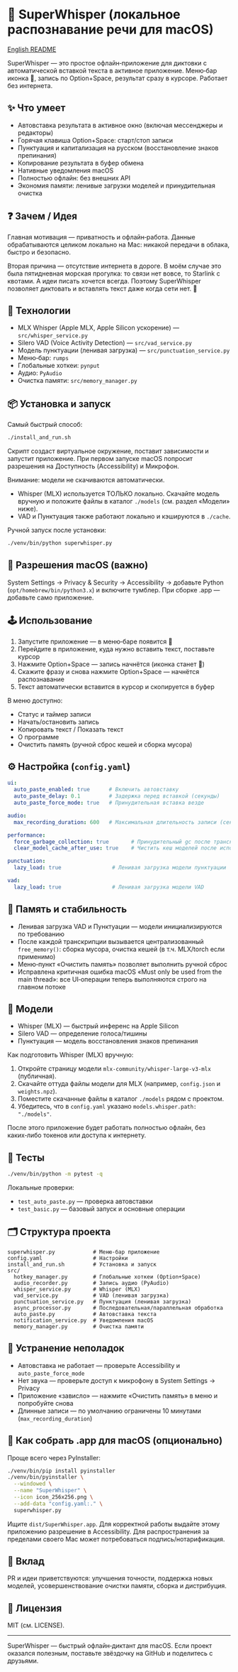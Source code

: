 # 🎤 SuperWhisper (локальное распознавание речи для macOS)

[English README](README_EN.md)

SuperWhisper — это простое офлайн‑приложение для диктовки с автоматической
вставкой текста в активное приложение. Меню‑бар иконка 🎤, запись по
Option+Space, результат сразу в курсоре. Работает без интернета.

## ✨ Что умеет

- Автовставка результата в активное окно (включая мессенджеры и редакторы)
- Горячая клавиша Option+Space: старт/стоп записи
- Пунктуация и капитализация на русском (восстановление знаков препинания)
- Копирование результата в буфер обмена
- Нативные уведомления macOS
- Полностью офлайн: без внешних API
- Экономия памяти: ленивые загрузки моделей и принудительная очистка

## ❓ Зачем / Идея

Главная мотивация — приватность и офлайн‑работа. Данные обрабатываются
целиком локально на Mac: никакой передачи в облака, быстро и безопасно.

Вторая причина — отсутствие интернета в дороге. В моём случае это была
пятидневная морская прогулка: то связи нет вовсе, то Starlink с квотами.
А идеи писать хочется всегда. Поэтому SuperWhisper позволяет диктовать и
вставлять текст даже когда сети нет. 🙂

## 🧱 Технологии

- MLX Whisper (Apple MLX, Apple Silicon ускорение) — `src/whisper_service.py`
- Silero VAD (Voice Activity Detection) — `src/vad_service.py`
- Модель пунктуации (ленивая загрузка) — `src/punctuation_service.py`
- Меню‑бар: `rumps`
- Глобальные хоткеи: `pynput`
- Аудио: `PyAudio`
- Очистка памяти: `src/memory_manager.py`

## 📦 Установка и запуск

Самый быстрый способ:

```bash
./install_and_run.sh
```

Скрипт создаст виртуальное окружение, поставит зависимости и запустит
приложение. При первом запуске macOS попросит разрешения на Доступность
(Accessibility) и Микрофон.

Внимание: модели не скачиваются автоматически.

- Whisper (MLX) используется ТОЛЬКО локально. Скачайте модель вручную и
  положите файлы в каталог `./models` (см. раздел «Модели» ниже).
- VAD и Пунктуация также работают локально и кэшируются в `./cache`.

Ручной запуск после установки:

```bash
./venv/bin/python superwhisper.py
```

## 🔐 Разрешения macOS (важно)

System Settings → Privacy & Security → Accessibility → добавьте Python
(`opt/homebrew/bin/python3.x`) и включите тумблер. При сборке .app — добавьте
само приложение.

## 🕹 Использование

1) Запустите приложение — в меню‑баре появится 🎤
2) Перейдите в приложение, куда нужно вставить текст, поставьте курсор
3) Нажмите Option+Space — запись начнётся (иконка станет 🔴)
4) Скажите фразу и снова нажмите Option+Space — начнётся распознавание
5) Текст автоматически вставится в курсор и скопируется в буфер

В меню доступно:

- Статус и таймер записи
- Начать/остановить запись
- Копировать текст / Показать текст
- О программе
- Очистить память (ручной сброс кешей и сборка мусора)

## ⚙️ Настройка (`config.yaml`)

```yaml
ui:
  auto_paste_enabled: true      # Включить автовставку
  auto_paste_delay: 0.1         # Задержка перед вставкой (секунды)
  auto_paste_force_mode: true   # Принудительная вставка везде

audio:
  max_recording_duration: 600   # Максимальная длительность записи (сек)

performance:
  force_garbage_collection: true       # Принудительный gc после транскрипции
  clear_model_cache_after_use: true    # Чистить кеш моделей после использования

punctuation:
  lazy_load: true                # Ленивая загрузка модели пунктуации

vad:
  lazy_load: true                # Ленивая загрузка модели VAD
```

## 🧠 Память и стабильность

- Ленивая загрузка VAD и Пунктуации — модели инициализируются по требованию
- После каждой транскрипции вызывается централизованный `free_memory()`:
  сборка мусора, очистка кешей (в т.ч. MLX/torch если применимо)
- Меню‑пункт «Очистить память» позволяет выполнить ручной сброс
- Исправлена критичная ошибка macOS «Must only be used from the main thread»:
  все UI‑операции теперь выполняются строго на главном потоке

## 🔬 Модели

- Whisper (MLX) — быстрый инференс на Apple Silicon
- Silero VAD — определение голоса/тишины
- Пунктуация — модель восстановления знаков препинания

Как подготовить Whisper (MLX) вручную:

1) Откройте страницу модели `mlx-community/whisper-large-v3-mlx` (публичная).
2) Скачайте оттуда файлы модели для MLX (например, `config.json` и `weights.npz`).
3) Поместите скачанные файлы в каталог `./models` рядом с проектом.
4) Убедитесь, что в `config.yaml` указано `models.whisper.path: "./models"`.

После этого приложение будет работать полностью офлайн, без каких‑либо токенов
или доступа к интернету.

## 🧪 Тесты

```bash
./venv/bin/python -m pytest -q
```

Локальные проверки:

- `test_auto_paste.py` — проверка автовставки
- `test_basic.py` — базовый запуск и основные операции

## 🗂 Структура проекта

```text
superwhisper.py            # Меню‑бар приложение
config.yaml                # Настройки
install_and_run.sh         # Установка и запуск
src/
  hotkey_manager.py        # Глобальные хоткеи (Option+Space)
  audio_recorder.py        # Запись аудио (PyAudio)
  whisper_service.py       # Whisper (MLX)
  vad_service.py           # VAD (ленивая загрузка)
  punctuation_service.py   # Пунктуация (ленивая загрузка)
  async_processor.py       # Последовательная/параллельная обработка
  auto_paste.py            # Автовставка текста
  notification_service.py  # Уведомления macOS
  memory_manager.py        # Очистка памяти
```

## 🧰 Устранение неполадок

- Автовставка не работает — проверьте Accessibility и `auto_paste_force_mode`
- Нет звука — проверьте доступ к микрофону в System Settings → Privacy
- Приложение «зависло» — нажмите «Очистить память» в меню и попробуйте снова
- Длинные записи — по умолчанию ограничены 10 минутами (`max_recording_duration`)

## 🍏 Как собрать .app для macOS (опционально)

Проще всего через PyInstaller:

```bash
./venv/bin/pip install pyinstaller
./venv/bin/pyinstaller \
  --windowed \
  --name "SuperWhisper" \
  --icon icon_256x256.png \
  --add-data "config.yaml:." \
  superwhisper.py
```

Ищите `dist/SuperWhisper.app`. Для корректной работы выдайте этому приложению
разрешение в Accessibility. Для распространения за пределами своего Mac может
потребоваться подпись/нотарификация.

## 🤝 Вклад

PR и идеи приветствуются: улучшения точности, поддержка новых моделей,
усовершенствование очистки памяти, сборка и дистрибуция.

## 📜 Лицензия

MIT (см. LICENSE).

---

SuperWhisper — быстрый офлайн‑диктант для macOS. Если проект оказался полезным,
поставьте звёздочку на GitHub и поделитесь с друзьями.
